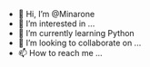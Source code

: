 - 👋 Hi, I’m @Minarone
- 👀 I’m interested in ...
- 🌱 I’m currently learning Python
- 💞️ I’m looking to collaborate on ...
- 📫 How to reach me ...

<!---
Minarone/Minarone is a ✨ special ✨ repository because its `README.md` (this file) appears on your GitHub profile.
You can click the Preview link to take a look at your changes.
--->
